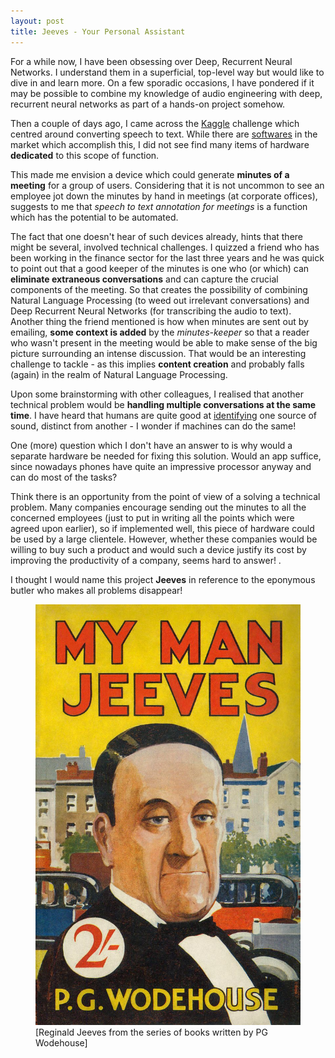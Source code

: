```yaml
---
layout: post
title: Jeeves - Your Personal Assistant
---
```


For a while now, I have been obsessing over Deep, Recurrent Neural Networks. I understand them in a superficial, top-level way but would like to dive in and learn more. On a few sporadic occasions, I have pondered if it may be possible to combine my knowledge of audio engineering with deep, recurrent neural networks as part of a hands-on project somehow.

Then a couple of days ago, I came across the [Kaggle](https://www.kaggle.com/c/tensorflow-speech-recognition-challenge) challenge which centred around converting speech to text. While there are [softwares](https://en.wikipedia.org/wiki/Transcription_(software)) in the market which accomplish this, I did not see find many items of hardware **dedicated** to this scope of function. 

This made me envision a device which could generate **minutes of a meeting** for a group of users. Considering that it is not uncommon to see an employee jot down the minutes by hand in meetings (at corporate offices), suggests to me that *speech to text annotation for meetings* is a function which has the potential to be automated.

The fact that one doesn't hear of such devices already, hints that there might be several, involved technical challenges. I quizzed a friend who has been working in the finance sector for the last three years and he was quick to point out that a good keeper of the minutes is one who (or which) can **eliminate extraneous conversations** and can capture the crucial components of the meeting. So that creates the possibility of combining Natural Language Processing (to weed out irrelevant conversations) and Deep Recurrent Neural Networks (for transcribing the audio to text). Another thing the friend mentioned is how when minutes are sent out by emailing, **some context is added** by the *minutes-keeper* so that a reader who wasn't present in the meeting would be able to make sense of the big picture surrounding an intense discussion. That would be an interesting challenge to tackle - as this implies **content creation** and probably falls (again) in the realm of Natural Language Processing.

Upon some brainstorming with other colleagues, I realised that another technical problem would be **handling multiple conversations at the same time**. I have heard that humans are quite good at [identifying](https://en.wikipedia.org/wiki/Cocktail_party_effect) one source of sound, distinct from another - I wonder if machines can do the same!

One (more) question which I don't have an answer to is why would a separate hardware be needed for fixing this solution. Would an app suffice, since nowadays phones have quite an impressive processor anyway and can do most of the tasks?

Think there is an opportunity from the point of view of a solving a technical problem. Many companies encourage sending out the minutes to all the concerned employees (just to put in writing all the points which were agreed upon earlier), so if implemented well, this piece of hardware could be used by a large clientele. However, whether these companies would be willing to buy such a product and would such a device justify its cost by improving the productivity of a company, seems hard to answer! .

I thought I would name this project **Jeeves** in reference to the eponymous butler who makes all problems disappear!

<p><figure><a href="https://en.wikipedia.org/wiki/Jeeves"><img src="/images/2017-12-30/jeeves2.jpg" alt=""/></a><figcaption>[Reginald Jeeves from the series of books written by PG Wodehouse]</figcaption></figure></p>





  
